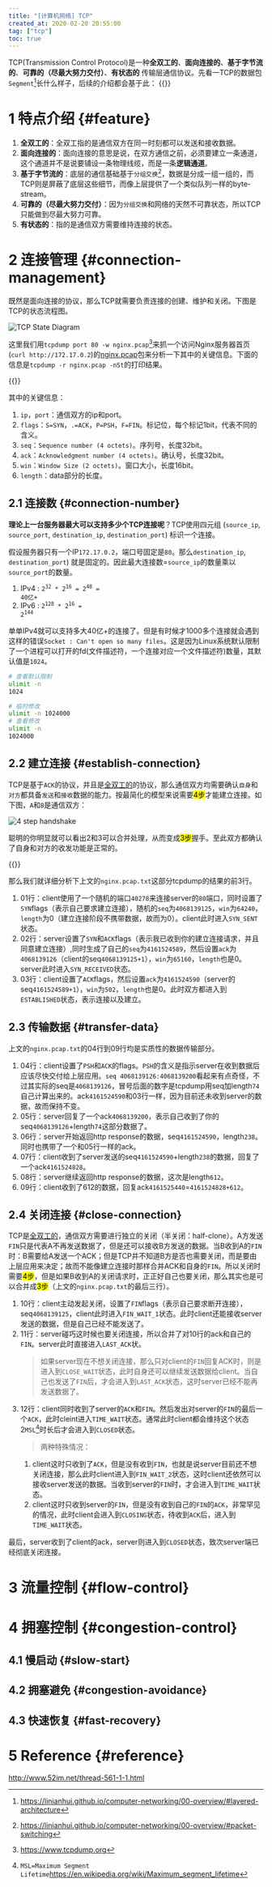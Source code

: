 ```yaml
---
title: "[计算机网络] TCP"
created_at: 2020-02-20 20:55:00
tag: ["tcp"]
toc: true
---
```


TCP(Transmission Control Protocol)是一种**全双工的**、**面向连接的**、**基于字节流的**、**可靠的（尽最大努力交付）**、**有状态的** 传输层通信协议。先看一TCP的数据包`Segment`[^segment]长什么样子，后续的介绍都会基于此：
{{<highlight-file path="tcp.segment" lang="txt">}}

# 1 特点介绍 {#feature}

1. **全双工的**：全双工指的是通信双方在同一时刻都可以发送和接收数据。
2. **面向连接的**：面向连接的意思是说，在双方通信之前，必须要建立一条通道，这个通道并不是说要铺设一条物理线缆，而是一条**逻辑通道**。
3. **基于字节流的**：底层的通信基础基于`分组交换`[^packet-switching]，数据是分成一组一组的，而TCP则是屏蔽了底层这些细节，而像上层提供了一个类似队列一样的byte-stream。
4. **可靠的（尽最大努力交付）**：因为`分组交换`和网络的天然不可靠状态，所以TCP只能做到尽最大努力可靠。
5. **有状态的**：指的是通信双方需要维持连接的状态。

# 2 连接管理 {#connection-management}

既然是面向连接的协议，那么TCP就需要负责连接的创建、维护和关闭。下图是TCP的状态流程图。

![TCP State Diagram](state-diagram.svg)

这里我们用`tcpdump port 80 -w nginx.pcap`[^tcpdump]来抓一个访问Nginx服务器首页(`curl http://172.17.0.2`)的[nginx.pcap](nginx.pcap)包来分析一下其中的关键信息。下面的信息是`tcpdump -r nginx.pcap -nSt`的打印结果。

{{<highlight-file path="nginx.pcap.txt" lang="txt">}}

其中的关键信息：
1. `ip`，`port`：通信双方的ip和port。
2. `flags`：`S=SYN`，`.=ACK`，`P=PSH`，`F=FIN`。标记位，每个标记1bit，代表不同的含义。
3. `seq`：`Sequence number (4 octets)`。序列号，长度32bit。 
4. `ack`：`Acknowledgment number (4 octets)`。确认号，长度32bit。
5. `win`：`Window Size (2 octets)`。窗口大小，长度16bit。
6. `length`：data部分的长度。

## 2.1 连接数 {#connection-number}

**理论上一台服务器最大可以支持多少个TCP连接呢**？TCP使用四元组 (`source_ip`, `source_port`, `destination_ip`, `destination_port`) 标识一个连接。

假设服务器只有一个IP`172.17.0.2`，端口号固定是`80`。那么`destination_ip`, `destination_port`) 就是固定的。因此最大连接数=`source_ip`的数量乘以`source_port`的数量。

1. IPv4 : <code>2<sup>32</sup> * 2<sup>16</sup> = 2<sup>48</sup> = 40亿+</code>
2. IPv6 : <code>2<sup>128</sup> * 2<sup>16</sup> = 2<sup>144</sup></code>

单单IPv4就可以支持多大40亿+的连接了。但是有时候才1000多个连接就会遇到这样的错误`Socket : Can't open so many files`。这是因为Linux系统默认限制了一个进程可以打开的fd(文件描述符，一个连接对应一个文件描述符)数量，其默认值是`1024`。
```sh
# 查看默认限制
ulimit -n
1024

# 临时修改
ulimit -n 1024000
# 查看修改
ulimit -n
1024000
```

## 2.2 建立连接 {#establish-connection}

TCP是基于`ACK`的协议，并且是[全双工的](#full-duplex)的协议，那么通信双方均需要确认`自身`和`对方`都具备`发送`和`接收`数据的能力。按最简化的模型来说需要<mark>4步</mark>才能建立连接。如下图，`A`和`B`是通信双方：

![4 step handshake](4-step-handshake.svg)

聪明的你明显就可以看出2和3可以合并处理，从而变成<mark>3步</mark>握手。至此双方都确认了自身和对方的收发功能是正常的。

{{<inline-html path="3-step-handshake.html">}}

那么我们就详细分析下上文的`nginx.pcap.txt`这部分tcpdump的结果的前3行。

1. 01行：client使用了一个随机的端口`40278`来连接server的`80`端口，同时设置了`SYN`flags（表示自己要求建立连接），随机的`seq`为`4068139125`，`win`为`64240`，`length`为0（建立连接阶段不携带数据，故而为0）。client此时进入`SYN_SENT`状态。
2. 02行：server设置了`SYN`和`ACK`flags（表示我已收到你的建立连接请求，并且同意建立连接）,同时生成了自己的`seq`为`4161524589`，然后设置`ack`为`4068139126`（client的seq`4068139125+1`），`win`为`65160`，`length`也是0。server此时进入`SYN_RECEIVED`状态。
3. 03行：client设置了`ACK`flags，然后设置`ack`为`4161524590`（server的seq`4161524589+1`），`win`为`502`，`length`也是0。此时双方都进入到`ESTABLISHED`状态，表示连接以及建立。

## 2.3 传输数据 {#transfer-data}

上文的`nginx.pcap.txt`的04行到09行均是实质性的数据传输部分。

1. 04行：client设置了`PSH`和`ACK`的flags。`PSH`的含义是指示server在收到数据后应该尽快交付给上层应用。`seq 4068139126:4068139200`看起来有点奇怪，不过其实际的seq是`4068139126`，冒号后面的数字是tcpdump用seq加length`74`自己计算出来的。ack`4161524590`和03行一样，因为目前还未收到server的数据，故而保持不变。
2. 05行：server回复了一个ack`4068139200`，表示自己收到了你的seq`4068139126`+length`74`这部分数据了。
3. 06行：server开始返回http response的数据，seq`4161524590`，length`238`。同时也携带了一个和05行一样的ack。
4. 07行：client收到了server发送的seq`4161524590`+length`238`的数据，回复了一个ack`4161524828`。
5. 08行：server继续返回http response的数据，这次是length`612`。
6. 09行：client收到了612的数据，回复ack`4161525440`=`4161524828+612`。

## 2.4 关闭连接 {#close-connection}

TCP是[全双工的](#full-duplex)，通信双方需要进行独立的关闭（半关闭：half-clone）。A方发送`FIN`只是代表A不再发送数据了，但是还可以接收B方发送的数据。当B收到A的`FIN`时：B需要给A发送一个ACK；但是TCP并不知道B方是否也需要关闭，而是要由上层应用来决定；故而不能像建立连接时那样合并ACK和自身的`FIN`。所以关闭时需要<mark>4步</mark>，但是如果B收到A的关闭请求时，正正好自己也要关闭，那么其实也是可以合并成<mark>3步</mark>（上文的`nginx.pcap.txt`的最后三行）。

1. 10行：client主动发起关闭，设置了`FIN`flags（表示自己要求断开连接），seq`4068139125`，client此时进入`FIN_WAIT_1`状态。此时client还能接收server发送的数据，但是自己已经不能发送了。
2. 11行：server碰巧这时候也要关闭连接，所以合并了对10行的ack和自己的`FIN`。server此时直接进入`LAST_ACK`状。
   > 如果server现在不想关闭连接，那么只对client的`FIN`回复ACK时，则是进入到`CLOSE_WAIT`状态，此时自身还可以继续发送数据给client。当自己也发送了`FIN`后，才会进入到`LAST_ACK`状态，这时server已经不能再发送数据了。
3. 12行：client同时收到了server的`ACK`和`FIN`。然后发出对server的`FIN`的最后一个`ACK`，此时cleint进入`TIME_WAIT`状态。通常此时client都会维持这个状态2`MSL`[^msl]时长后才会进入到`CLOSED`状态。
   > 两种特殊情况：
   1. client这时只收到了`ACK`，但是没有收到`FIN`，也就是说server目前还不想关闭连接，那么此时client进入到`FIN_WAIT_2`状态，这时client还依然可以接收server发送的数据。当收到server的`FIN`时，才会进入到`TIME_WAIT`状态。
   2. client这时只收到server的`FIN`，但是没有收到自己的`FIN`的`ACK`，非常罕见的情况，此时client会进入到`CLOSING`状态，待收到`ACK`后，进入到`TIME_WAIT`状态。

最后，server收到了client的ack，server则进入到`CLOSED`状态，致次server端已经彻底关闭连接。


# 3 流量控制 {#flow-control}

# 4 拥塞控制 {#congestion-control}

## 4.1 慢启动 {#slow-start}
## 4.2 拥塞避免 {#congestion-avoidance}
## 4.3 快速恢复 {#fast-recovery}

# 5 Reference {#reference}

<http://www.52im.net/thread-561-1-1.html>

[^packet-switching]:<https://linianhui.github.io/computer-networking/00-overview/#packet-switching>
[^segment]:<https://linianhui.github.io/computer-networking/00-overview/#layered-architecture>
[^tcpdump]:<https://www.tcpdump.org>
[^msl]:`MSL=Maximum Segment Lifetime`<https://en.wikipedia.org/wiki/Maximum_segment_lifetime>
